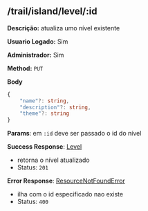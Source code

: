 ## /trail/island/level/:id

**Descrição:** atualiza umo nível existente

**Usuario Logado:** Sim

**Administrador:** Sim

**Method:** `PUT`

**Body**

```typescript
{
    "name"?: string,
    "description"?: string,
    "theme"?: string
}
```

**Params**: em `:id` deve ser passado o id do nível

**Success Response**: [Level](../../../../src/domain/trilhas/@entities/level.ts)
- retorna o nível atualizado
- Status: `201`

**Error Response**: [ResourceNotFoundError](../../../../src/core/errors/resource-not-found-error.ts)
- ilha com o id especificado nao existe
- Status: `400`